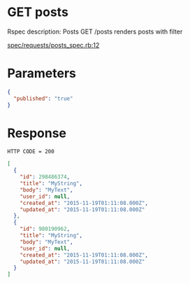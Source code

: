 # GET posts

Rspec description: Posts GET /posts renders posts with filter

[spec/requests/posts_spec.rb:12](/spec/requests/posts_spec.rb#L12)

# Parameters

```json
{
  "published": "true"
}
```

# Response

```
HTTP CODE = 200
```

```json
[
  {
    "id": 298486374,
    "title": "MyString",
    "body": "MyText",
    "user_id": null,
    "created_at": "2015-11-19T01:11:08.000Z",
    "updated_at": "2015-11-19T01:11:08.000Z"
  },
  {
    "id": 980190962,
    "title": "MyString",
    "body": "MyText",
    "user_id": null,
    "created_at": "2015-11-19T01:11:08.000Z",
    "updated_at": "2015-11-19T01:11:08.000Z"
  }
]
```